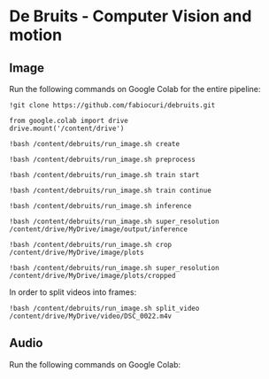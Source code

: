 # De Bruits - Computer Vision and motion

## Image

Run the following commands on Google Colab for the entire pipeline:

```
!git clone https://github.com/fabiocuri/debruits.git

from google.colab import drive
drive.mount('/content/drive')

!bash /content/debruits/run_image.sh create

!bash /content/debruits/run_image.sh preprocess

!bash /content/debruits/run_image.sh train start

!bash /content/debruits/run_image.sh train continue

!bash /content/debruits/run_image.sh inference

!bash /content/debruits/run_image.sh super_resolution /content/drive/MyDrive/image/output/inference

!bash /content/debruits/run_image.sh crop /content/drive/MyDrive/image/plots

!bash /content/debruits/run_image.sh super_resolution /content/drive/MyDrive/image/plots/cropped

```

In order to split videos into frames:

```
!bash /content/debruits/run_image.sh split_video /content/drive/MyDrive/video/DSC_0022.m4v
```

## Audio

Run the following commands on Google Colab: